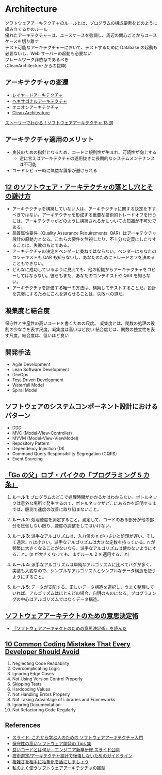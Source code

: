 # Architecture

ソフトウェアアーキテクチャのルールとは、プログラムの構成要素をどのように組み立てるかのルール  
優れたアーキテクチャーは、ユースケースを強調し、周辺の関心ごとからユースケースを切り離す  
テスト可能なアーキテクチャーにおいて、テストするために Database の起動も必要ないし、Web サーバーの起動も必要ない  
フレームワーク非依存であるべき  
(CleanArchitecture からの抜粋)

## アーキテクチャの変遷

- [レイヤードアーキテクチャ](./layered-architecture.md)
- [ヘキサゴナルアーキテクチャ](./hexagonal-architecture.md)
- オニオンアーキテクチャ
- [Clean Architecture](./clean-architecture.md)

[ストーリーでわかる！ソフトウェアアーキテクチャ 13 選](https://zenn.dev/mossan_hoshi/books/b2326637fec195)

## アーキテクチャ適用のメリット

- 実装のための指針となるため、コードに規則性が生まれ、可読性が向上する
  - 逆に言えばアーキテクチャの適用抜きに長期的なシステムメンテナンスは不可能
- コードレビュー時に無益な論争が避けられる

## [12 のソフトウェア・アーキテクチャの落とし穴とその避け方](https://www.infoq.com/jp/articles/avoid-architecture-pitfalls/)

- アーキテクチャを構築していない人は、アーキテクチャに関する決定を下すべきではない。アーキテクチャを形成する重要な技術的トレードオフを行うには、アーキテクチャがどのように構築されるかについての知識が不可欠である。
- 品質属性要件（Quality Assurance Requirements: QAR）はアーキテクチャ設計の原動力となる。これらの要件を無視したり、不十分な定義にしたりすることは、失敗のもとである。
- アーキテクチャの決定をベンダーに委ねてはならない。ベンダーはあなたのコンテキストも QAR も知らないし、あなたのためにトレードオフを決めることもできない。
- どんなに成功しているように見えても、他の組織からアーキテクチャをコピーしてはならない。彼らもまた、あなたのコンテキストや QAR を知らない。
- アーキテクチャを評価する唯一の方法は、構築してテストすることだ。設計を完璧にするためにこれを遅らせることは、失敗への道だ。

## 凝集度と結合度

保守性と生産性の高いコードを書くための尺度。
凝集度とは、関数の処理の役割の少なさを表す尺度。凝集度は高いほど良い
結合度とは、関数の独立性を表す尺度。結合度は、低いほど良い

## 開発手法

- Agile Development
- Lean Software Development
- DevOps
- Test-Driven Development
- Waterfall Model
- Spiral Model

## ソフトウェアのシステムコンポーネント設計におけるパターン

- DDD
- MVC (Model-View-Controller)
- MVVM (Model-View-ViewModel)
- Repository Pattern
- Dependency Injection (DI)
- Command Query Responsibility Segregation (CQRS)
- Event Sourcing

## [「Go の父」ロブ・パイクの「プログラミング 5 カ条」](https://gigazine.net/news/20200817-rob-pike-5-rules-programming/)

1. **ルール 1**: プログラムのどこで処理時間がかかるかはわからない。ボトルネックは意外な場所で発生するので、ボトルネックがどこにあるかを証明するまでは、臆測で速度の改善に取り組まないこと。

2. **ルール 2**: 処理速度を測定すること。測定して、コードのある部分が他の部分を圧倒しない限り、速度の調整をしてはいけない。

3. **ルール 3**: 派手なアルゴリズムは、入力値の n が小さいと処理が遅い。そして通常、n は小さい。派手なアルゴリズムは大きな定数を持っている。n が頻繁に大きくなることがないなら、派手なアルゴリズムは使わないようにすること。(n が大きくなっても、まずルール 2 を適用すること)

4. **ルール 4**: 派手なアルゴリズムは単純なアルゴリズムに比べてバグが多く、実装も大変なので、シンプルなアルゴリズムとシンプルなデータ構造を使うようにすること。

5. **ルール 5**: データが支配する。正しいデータ構造を選択し、うまく整理していれば、アルゴリズムはほとんどの場合、自明のものになる。プログラミングの中心はアルゴリズムではなくデータ構造。

## [ソフトウェアアーキテクトのための意思決定術](https://book.impress.co.jp/books/1123101159)

- [『ソフトウェアアーキテクトのための意思決定術』を読んだ](https://blog-dry.com/entry/2025/01/16/083430)

## [10 Common Coding Mistakes That Every Developer Should Avoid](https://dev.to/balrajola/10-common-coding-mistakes-that-every-developer-should-avoid-55e2)

1. Neglecting Code Readability
2. Overcomplicating Logic
3. Ignoring Edge Cases
4. Not Using Version Control Properly
5. Skipping Tests
6. Hardcoding Values
7. Not Handling Errors Properly
8. Not Taking Advantage of Libraries and Frameworks
9. Ignoring Documentation
10. Not Refactoring Code Regularly

## References

- [スライド: これから学ぶ人のための ソフトウェアアーキテクチャ入門](https://speakerdeck.com/snoozer05/20230727-software-architecture-is-a-tool-to-enhance-our-humanity)
- [保守性の高いソフトウェア開発の Tips 集](https://zenn.dev/riku/books/36d9873ee1c0e6)
- [良いコードとは何か - エンジニア新卒研修 スライド公開](https://note.com/cyberz_cto/n/n26f535d6c575)
- [技術選定/アーキテクチャ設計で後悔しないためのガイドライン](https://qiita.com/hirokidaichi/items/a746062917595619720b)
- [複雑さを相手に抽象化を盾にしましょう](https://tech.enigmo.co.jp/entry/2020/12/11/100000)
- [私のよく使うソフトウェアアーキテクチャの雛型](https://zenn.dev/m10maeda/articles/my-favorite-architecture-blueprint)
